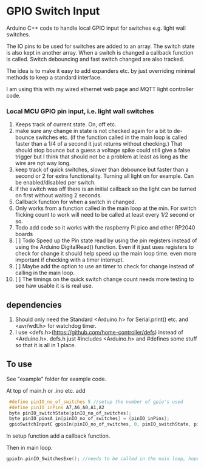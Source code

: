 # GPIO Switch Input

Arduino C++ code to handle local GPIO input for switches e.g. light wall switches.

The IO pins to be used for switches are added to an array. The switch state is also kept in another array. When a switch is changed a callback function is called. Switch debouncing and fast switch changed are also tracked.

The idea is to make it easy to add expanders etc. by just overriding minimal methods to keep a standard interface.

I am using this with my wired ethernet web page and MQTT light controller code.

### Local MCU GPIO pin input, i.e. light wall switches

1. Keeps track of current state. On, off etc.
2. make sure any change in state is not checked again for a bit to de-bounce switches etc. (if the function called in the main loop is called faster than a 1/4 of a second it just returns without checking.) That should stop bounce but a guess a voltage spike could still give a false trigger but I think that should not be a problem at least as long as the wire are nọ̣̣t way long.
3. keep track of quick switches, slower than debounce but faster than a second or 2 for extra functionality. Turning all light on for example. Can be enabled/disabled per switch.
4. if the switch was off there is an initial callback so the light can be turned on first without waiting 2 seconds.
5. Callback function for when a switch in changed.
6. Only works from a function called in the main loop at the min. For switch flicking count to work will need to be called at least every 1/2 second or   so.
7. Todo add code so it works with the raspberry PI pico and other RP2040 boards
8. [ ] Todo Speed up the Pin state read by using the pin registers instead of using the Arduino DigitalRead() function. Even if it just uses registers to check for change it should help speed up the main loop time. even more important if checking with a timer interrupt.
9. [ ] Maybe add the option to use an timer to check for change instead of calling in the main loop.
10. [ ] The timings on the quick switch change count needs more testing to see haw usable it is is real use.

## dependencies

1. Should only need the Standard <Arduino.h> for Serial.print() etc. and <avr/wdt.h> for watchdog timer.
2. I use <defs.h>(<https://github.com/home-controller/defs>) instead of <Arduino.h>. defs.h just #includes <Arduino.h> and #defines some stuff so that it is all in 1 place.

## To use

See "example" folder for example code.

At top of main.h or .ino etc. add

```c++
 #define pinIO_no_of_switches 5 //setup the number of gpio's used
 #define pinIO_inPins A7,A6,A0,A1,A2
 byte pinIO_switchState[pinIO_no_of_switches]; 
 byte pinIO_pinsA_in[pinIO_no_of_switches] = {pinIO_inPins};
 gpioSwitchInputC gpioIn(pinIO_no_of_switches, 0, pinIO_switchState, pinIO_pinsA_in);
```

In setup function add a callback function.

 Then in main loop.

```c++
gpioIn.pinIO_SwitchesExe(); //needs to be called in the main loop, hopefully at least every 1/4 second or may mess up switch flick count.
```
